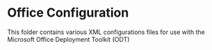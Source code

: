 # Office Configuration

This folder contains various XML configurations files for use with the Microsoft Office Deployment Toolkit (ODT)